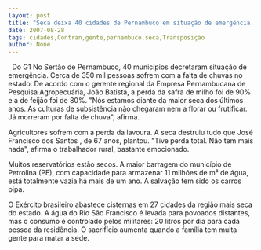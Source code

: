 ```yaml
---
layout: post
title: "Seca deixa 40 cidades de Pernambuco em situação de emergência. E ainda tem gente contra a transposição"
date: 2007-08-28
tags: cidades,Contran,gente,pernambuco,seca,Transposição
author: None
---
```

&nbsp;
Do G1
No Sert&atilde;o de Pernambuco, 40 munic&iacute;pios decretaram situa&ccedil;&atilde;o de emerg&ecirc;ncia. Cerca de 350 mil pessoas sofrem com a falta de chuvas no estado. 
De acordo com o gerente regional da Empresa Pernambucana de Pesquisa Agropecu&aacute;ria, Jo&atilde;o Batista, a perda da safra de milho foi de 90% e a de feij&atilde;o foi de 80%. &quot;N&oacute;s estamos diante da maior seca dos &uacute;ltimos anos. As culturas de subsist&ecirc;ncia n&atilde;o chegaram nem a florar ou frutificar. J&aacute; morreram por falta de chuva&quot;, afirma. 

Agricultores sofrem com a perda da lavoura. A seca destruiu tudo que Jos&eacute; Francisco dos Santos , de 67 anos, plantou. &quot;Tive perda total. N&atilde;o tem mais nada&quot;, afirma o trabalhador rural, bastante emocionado. 

Muitos reservat&oacute;rios est&atilde;o secos. A maior barragem do munic&iacute;pio de Petrolina (PE), com capacidade para armazenar 11 milh&otilde;es de m&sup3; de &aacute;gua, est&aacute; totalmente vazia h&aacute; mais de um ano. A salva&ccedil;&atilde;o tem sido os carros pipa. 

O Ex&eacute;rcito brasileiro abastece cisternas em 27 cidades da regi&atilde;o mais seca do estado. A &aacute;gua do Rio S&atilde;o Francisco &eacute; levada para povoados distantes, mas o consumo &eacute; controlado pelos militares: 20 litros por dia para cada pessoa da resid&ecirc;ncia. O sacrif&iacute;cio aumenta quando a fam&iacute;lia tem muita gente para matar a sede. 
&nbsp;
&nbsp; 